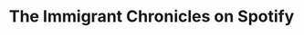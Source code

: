 ---
layout: redirector
title: The Immigrant Chronicles on Spotify
permalink: /spotify
redirect_page: https://open.spotify.com/show/0Gpax4N0yVSd67WAFucmIN
---